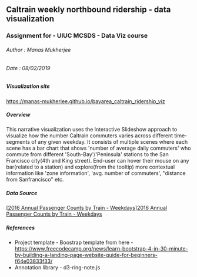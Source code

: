 ## Caltrain weekly northbound ridership - data visualization
### Assignment for - UIUC MCSDS - Data Viz course
###### Author : Manas Mukherjee
###### Date : 08/02/2019

##### Visualization site 
https://manas-mukherjee.github.io/bayarea_caltrain_ridership_viz

##### Overview 
This narrative visualization uses the Interactive Slideshow approach to visualize how the number Caltrain commuters varies across different time-segments of any given weekday. It consists of multiple scenes where each scene has a bar chart that shows 'number of average daily commuters' who commute from different 'South-Bay'/'Peninsula' stations to the San Francisco city(4th and King street). End-user can hover their mouse on any bar(related to a station) and explore(from the tooltip) more contextual information like 'zone information', 'avg. number of commuters', "distance from Sanfrancisco" etc.

##### Data Source 

[[2016 Annual Passenger Counts by Train - Weekdays]][2016 Annual Passenger Counts by Train - Weekdays]


##### References
 - Project template - Boostrap template from here - https://www.freecodecamp.org/news/learn-bootstrap-4-in-30-minute-by-building-a-landing-page-website-guide-for-beginners-f64e03833f33/
 - Annotation library - d3-ring-note.js 



[2016 Annual Passenger Counts by Train - Weekdays]: http://www.caltrain.com/Assets/_Marketing/caltrain/xls/2016/2016+Annual+Passenger+Counts+by+Train+$!e2$!80$!93+Weekdays.xls "2016 Annual Passenger Counts by Train - Weekdays"